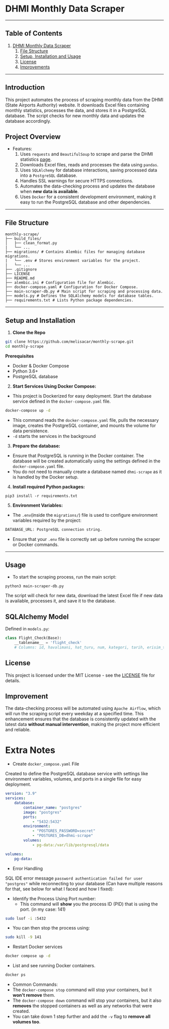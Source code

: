# **DHMI Monthly Data Scraper**
---
## Table of Contents
1. [DHMI Monthly Data Scraper](#project-overview)
    1. [File Structure](#file-structure)
    2. [Setup, Installation and Usage](#setup-and-installation)
    3. [License](#license)
    4. [Improvements](#improvements)
---
## **Introduction**
This project automates the process of scraping monthly data from the DHMI (State Airports Authority) website. It downloads Excel files containing monthly statistics, processes the data, and stores it in a PostgreSQL database. The script checks for new monthly data and updates the database accordingly.

## **Project Overview**
- Features:
    1. Uses `requests` and `BeautifulSoup` to scrape and parse the DHMI statistics [page](https://www.dhmi.gov.tr/Sayfalar/Istatistikler.aspx).
    2. Downloads Excel files, reads and processes the data using `pandas`.
    3. Uses `SQLAlchemy` for database interactions, saving processed data into a `PostgreSQL` database.
    4. Handles SSL warnings for secure HTTPS connections.
    5. Automates the data-checking process and updates the database when **new data is available**.
    6. Uses `Docker` for a consistent development environment, making it easy to run the PostgreSQL database and other dependencies.
---
## File Structure
```shell
monthly-scrape/
├── build_files/
│   ├── clean_format.py
|   └── ... 
├── migrations/ # Contains Alembic files for managing database migrations.
|   └── .env # Stores environment variables for the project.
|   └── ... 
├── .gitignore
├── LICENSE
├── README.md
├── alembic.ini # Configuration file for Alembic.
├── docker-compose.yaml # Configuration for Docker Compose.
├── main-scraper-db.py # Main script for scraping and processing data.
├── models.py # Defines the SQLAlchemy models for database tables.
├── requirements.txt # Lists Python package dependencies.
 ```
---
## Setup and Installation
1. **Clone the Repo**
```bash
git clone https://github.com/melisacar/monthly-scrape.git
cd monthly-scrape
```
**Prerequisites**
- Docker & Docker Compose
- Python 3.6+
- PostgreSQL database

2. **Start Services Using Docker Compose:**
- This project is Dockerized for easy deployment. Start the database service defined in the `docker-compose.yaml` file.
```bash
docker-compose up -d
```
 - This command reads the `docker-compose.yaml` file, pulls the necessary image, creates the PostgreSQL container, and mounts the volume for data persistence.
 - `-d` starts the services in the background

3. **Prepare the database:**
- Ensure that PostgreSQL is running in the Docker container. The database will be created automatically using the settings defined in the `docker-compose.yaml` file.
- You do not need to manually create a database named `dhmi-scrape` as it is handled by the Docker setup.

4. **Install required Python packages:**
```shell
pip3 install -r requirements.txt
```
5. **Environment Variables:**
- The `.env`(inside the `migrations/`) file is used to configure environment variables required by the project:
```bash
DATABASE_URL: PostgreSQL connection string.
```
- Ensure that your `.env` file is correctly set up before running the scraper or Docker commands.

---

## Usage
- To start the scraping process, run the main script:

```shell
python3 main-scraper-db.py
```
The script will check for new data, download the latest Excel file if new data is available, processes it, and save it to the database.

## SQLAlchemy Model
Defined in `models.py`:
```py
class Flight_Check(Base):
    __tablename__ = 'flight_check'
    # Columns: id, havalimani, hat_turu, num, kategori, tarih, erisim_tarihi
```
## **License**
This project is licensed under the MIT License - see the [LICENSE](https://github.com/melisacar/monthly-scrape/blob/main/LICENSE) file for details.

## Improvement

The data-checking process will be automated using `Apache Airflow`, which will run the scraping script every weekday at a specified time. This enhancement ensures that the database is consistently updated with the latest data **without manual intervention**, making the project more efficient and reliable.

# Extra Notes
- Create `docker_compose.yaml` File

Created to define the PostgreSQL database service with settings like environment variables, volumes, and ports in a single file for easy deployment.

```yaml
version: "3.9"
services:
    database:
        container_name: "postgres"
        image: "postgres"
        ports:
            - "5432:5432"
        environment:
            - "POSTGRES_PASSWORD=secret"
            - "POSTGRES_DB=dhmi-scrape"
        volumes:
            - pg-data:/var/lib/postgresql/data

volumes:
    pg-data:
```

- Error Handling

SQL IDE error message `password authentication failed for user "postgres"` while reconnecting to your database (Can have multiple reasons for that, see below for what I faced and how I fixed):

- Identify the Process Using Port number:
    - This command will **show** you the process ID (PID) that is using the port. (in my case: 141)
```bash
sudo lsof -i :5432
```
- You can then stop the process using: 
```bash
sudo kill -9 141
```
- Restart Docker services
```bash
docker compose up -d
```
- List and see running Docker containers.
 ```bash
docker ps
 ```
- Common Commands:
 - The `docker-compose stop` command will stop your containers, but it **won't remove** them. 
 - The `docker-compose down` command will stop your containers, but it also **removes** the stopped containers as well as any networks that were created. 
 - You can take down 1 step further and add the `-v` flag to **remove all volumes too**.
